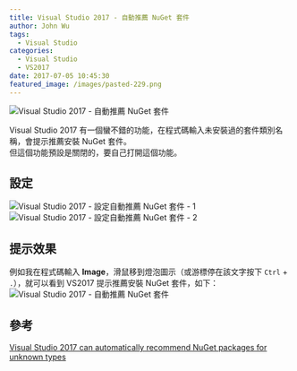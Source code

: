 ```yaml
---
title: Visual Studio 2017 - 自動推薦 NuGet 套件
author: John Wu
tags:
  - Visual Studio
categories:
  - Visual Studio
  - VS2017
date: 2017-07-05 10:45:30
featured_image: /images/pasted-229.png
---
```

![Visual Studio 2017 - 自動推薦 NuGet 套件](/images/pasted-229.png)

Visual Studio 2017 有一個蠻不錯的功能，在程式碼輸入未安裝過的套件類別名稱，會提示推薦安裝 NuGet 套件。  
但這個功能預設是關閉的，要自己打開這個功能。  

<!-- more -->

## 設定

![Visual Studio 2017 - 設定自動推薦 NuGet 套件 - 1](/images/pasted-230.png)
![Visual Studio 2017 - 設定自動推薦 NuGet 套件 - 2](/images/pasted-231.png)

## 提示效果

例如我在程式碼輸入 **Image**，滑鼠移到燈泡圖示（或游標停在該文字按下 `Ctrl` + `.`），就可以看到 VS2017 提示推薦安裝 NuGet 套件，如下：
![Visual Studio 2017 - 自動推薦 NuGet 套件](/images/pasted-229.png)

## 參考

[Visual Studio 2017 can automatically recommend NuGet packages for unknown types](https://www.hanselman.com/blog/VisualStudio2017CanAutomaticallyRecommendNuGetPackagesForUnknownTypes.aspx)